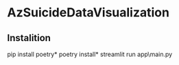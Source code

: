 # AzSuicideDataVisualization

## Instalition
pip install poetry*
poetry install*
streamlit run app\main.py
